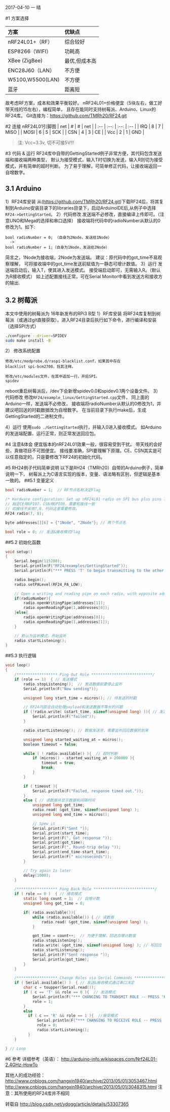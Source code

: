 2017-04-10 一 晴

#1 方案选择

| 方案             | 优缺点        |
| :--              | :--           |
| nRF24L01+（RF）  | 综合较好      |
| ESP8266（WIFI）  | 功耗高        |
| XBee (ZigBee)    | 最优,但成本高 |
| ENC28J60（LAN）  | 不方便        |
| W5100,W5500(LAN) | 不方便        |
| 蓝牙             | 距离短        |

故考虑RF方案，成本和效果平衡较好。
nRF24L01+价格便宜（5块左右，做工好带天线的15左右），编程简单，
且存在能同时支持树莓派、Arduino、Linux的RF24库。
Git连接为：https://github.com/TMRh20/RF24.git

#2 连接
nRF24L01引脚图
| net  | #    | #    | net  |
| :--  | :--: | :--: | :--  |
| IRQ  | 8    | 7    | MISO |
| MOSI | 6    | 5    | SCK  |
| CSN  | 4    | 3    | CE   |
| Vcc  | 2    | 1    | GND  |
> 注: Vcc=3.3v, 切不可接5V!!!

#3 代码 & 运行
RF24库中自带的GettingStarted例子非常方便，其代码包含发送端和接收端两种类型，
默认为接受模式，输入T时切换为发送，输入R则切为接受模式，并有简单的超时判断。
为了易于理解，可简单修正代码，让接收端返回一自增数字。
## 3.1 Arduino
1）RF24库安装
从(https://github.com/TMRh20/RF24.git)下载RF24后，将其复制到Arduino安装目录下的libraries目录下，启动ArduinoIDE后,从例子中选择`RF24->GettingStarted`。
2）代码修改
发送端不必修改，直接编译上传即可。（注意UNO和Mega的选择和串口选择）
接收端将代码中的radioNumber从默认的0修改为1。如下:
```
bool radioNumber = 0; （自身为2Node，发送给1Node）
  ->
bool radioNumber = 1;（自身为1Node，发送给2Node）
```
简言之，1Node为接收端，2Node为发送端。
建议：原代码中的got_time不易观察理解，
可将接收端中的got_time发送前赋值为一静态可增计数值。
3）运行
发送端启动后，输入T，使其进入发送模式。
接受端启动即可，无需输入R。（默认为R接收模式）
如上述配置接线正常，可在Serial Monitor中看到发送方和接收方的输出.
## 3.2 树莓派
本文中使用的树莓派为 16年新发布的RPi3 B型
1）RF库安装
将RF24库复制到树莓派（或通过git直接获取）。进入RF24目录后执行如下命令，进行编译和安装（选择SPI方式）
```bash
./configure --driver=SPIDEV
sudo make install -B
```
2） 修改系统配置
```
修改/etc/modprobe.d/raspi-blacklist.conf，如果其中存在
blacklist spi-bcm2708，将其注释。

修改/etc/modules文件，在其中追加一行，开启SPI。
spidev
```
reboot重启树莓派后，/dev下会新增spidev0.0和spidev0.1两个设备文件。
3）代码修改
修改`RF24/example_linux/GettingStarted.cpp`文件，
同上面的Arduino一样，发送端不必修改，
接收端将radioNumber从默认的0修改为1，并建议吧回送的时戳数据改为自增数字。
在当前目录下执行make后，生成GettingStarted的二进制文件。

4）运行
使用`sudo ./GettingStarted`执行，并输入0进入接收模式。
如Arduino的发送端配置、运行正常，则正常发送回应包。

#4 注意&体会
便宜版本的nRF24L01效果一般，很容易受到干扰。
带天线的会好些，真做项目不可图便宜。
接线要准确，SPI要理解下原理。CE、CSN其实是可以任意指定的，只是要修改下RF24的初始化代码。

#5 RH24例子代码简单说明
以下是RH24（TMRh20）自带的Arduino例子，简单说明一下，
树莓派上为C语言实现的版本，变量、语法略有区别，但逻辑是基本一致的。
##5.1 变量定义
```C
bool radioNumber = 1;  // RF节点名称决定Flag

/* Hardware configuration: Set up nRF24L01 radio on SPI bus plus pins 7 & 8 */
// 指定CE用GPIO7，CSN用GPIO8，需要和接线一致
// 如接线不采用7,8，代码这里需要修改。
RF24 radio(7, 8);

byte addresses[][6] = {"1Node", "2Node"}; // 两个节点名

bool role = 0; // 发送&接收模式Flag
```
##5.2 初始化函数
```C
void setup()
{
	Serial.begin(115200);
	Serial.println(F("RF24/examples/GettingStarted"));
	Serial.println(F("*** PRESS 'T' to begin transmitting to the other node"));

	radio.begin();
	radio.setPALevel(RF24_PA_LOW);

	// Open a writing and reading pipe on each radio, with opposite addresses
	if(radioNumber){
		radio.openWritingPipe(addresses[1]);
		radio.openReadingPipe(1,addresses[0]);
	}else{
		radio.openWritingPipe(addresses[0]);
		radio.openReadingPipe(1,addresses[1]);
	}

	// 默认为监听模式，开始监听
	radio.startListening();
}
```
##5.3 执行逻辑
```C
void loop()
{
	/****************** Ping Out Role ***************************/
	if (role == 1)  { // 发送模式
		radio.stopListening();  // 发送数据前要停止监听
		Serial.println(F("Now sending"));

		unsigned long start_time = micros(); // 待发送的时戳

		// RF24内部会自动处理payload和发送数据不等长的问题
		if (!radio.write( &start_time, sizeof(unsigned long) )){ // 发送数据
			Serial.println(F("failed"));
		}

		radio.startListening(); // 数据发送完，需要监听回应数据的到来

		unsigned long started_waiting_at = micros();
		boolean timeout = false;

		while ( ! radio.available() ){  // 超时判断
			if (micros() - started_waiting_at > 200000 ){
				timeout = true;
				break;
			}
		}

		if ( timeout ){
			Serial.println(F("Failed, response timed out."));
		}
		else { // 读数据并显示数据和间隔时间
			unsigned long got_time;
			radio.read( &got_time, sizeof(unsigned long) );
			unsigned long end_time = micros();

			// Spew it
			Serial.print(F("Sent "));
			Serial.print(start_time);
			Serial.print(F(", Got response "));
			Serial.print(got_time);
			Serial.print(F(", Round-trip delay "));
			Serial.print(end_time-start_time);
			Serial.println(F(" microseconds"));
		}

		// Try again 1s later
		delay(1000);
	}

	/****************** Pong Back Role ***************************/
	if ( role == 0 )  { // 接收模式
		static long count = 1;  // 自增计数
		unsigned long got_time = 0;

		if( radio.available()){
			while (radio.available()) { // 读数据
				radio.read( &got_time, sizeof(unsigned long) );
			}

			got_time = count++;  // 为便于理解，回送自增计数值
			radio.stopListening();
			radio.write( &got_time, sizeof(unsigned long) ); // 写回应
			radio.startListening();
			Serial.print(F("Sent response "));
			Serial.println(got_time);
		}
	}

	/****************** Change Roles via Serial Commands ***************************/
	if ( Serial.available() )  { // 发送&接收模式通过串口决定
		char c = toupper(Serial.read());
		if ( c == 'T' && role == 0 ){  // 发送模式
			Serial.println(F("*** CHANGING TO TRANSMIT ROLE -- PRESS 'R' TO SWITCH BACK"));
			role = 1;
		}
		else
		  if ( c == 'R' && role == 1 ){  //接受模式
			  Serial.println(F("*** CHANGING TO RECEIVE ROLE -- PRESS 'T' TO SWITCH BACK"));
			  role = 0;
			  radio.startListening();
		  }
	}

} // Loop
```
#6 参考
详细参考（英语）：
http://arduino-info.wikispaces.com/Nrf24L01-2.4GHz-HowTo

其他人的成功经验：
http://www.cnblogs.com/hangxin1940/archive/2013/05/01/3053467.html
http://www.cnblogs.com/hangxin1940/archive/2013/05/01/3048315.html
注意：其所使用的RF24库并不相同

转载自 http://blog.csdn.net/ydogg/article/details/53307365
